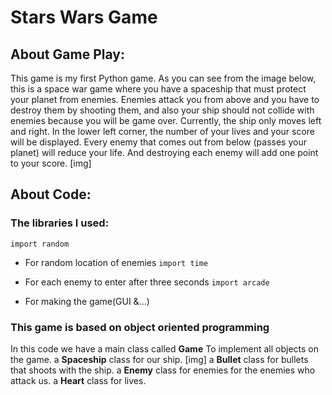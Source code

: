 # Stars Wars Game
## About Game Play:
This game is my first Python game.
As you can see from the image below, this is a space war game where you have a spaceship that must protect your planet from enemies.
Enemies attack you from above and you have to destroy them by shooting them, and also your ship should not collide with enemies because you will be game over.
Currently, the ship only moves left and right.
In the lower left corner, the number of your lives and your score will be displayed.
Every enemy that comes out from below (passes your planet) will reduce your life. And destroying each enemy will add one point to your score.
[img]

## About Code:
### The libraries I used:
`import random`

* For random location of enemies
`import time`

* For each enemy to enter after three seconds
`import arcade`

* For making the game(GUI &...)
### This game is based on object oriented programming
In this code we have a main class called **Game** To implement all objects on the game.
a **Spaceship** class for our ship.
[img]
a **Bullet** class for bullets that shoots with the ship.
a  **Enemy** class for enemies for the enemies who attack us.
a **Heart** class for lives.
